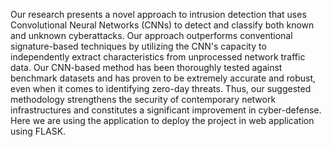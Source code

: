 Our research presents a novel approach to intrusion detection that uses Convolutional Neural Networks (CNNs) to detect and classify both known and unknown cyberattacks. Our approach outperforms conventional signature-based techniques by utilizing the CNN's capacity to independently extract characteristics from unprocessed network traffic data. Our CNN-based method has been thoroughly tested against benchmark datasets and has proven to be extremely accurate and robust, even when it comes to identifying zero-day threats. Thus, our suggested methodology strengthens the security of contemporary network infrastructures and constitutes a significant improvement in cyber-defense. Here we are using the application to deploy the project in web application using FLASK.


